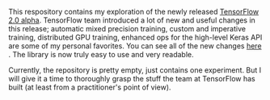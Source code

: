 This respository contains my exploration of the newly released [TensorFlow 2.0 alpha](http://tensflow.org/alpha/). TensorFlow team introduced a lot of new and useful changes in this release; automatic mixed precision training, custom and imperative training, distributed GPU training, enhanced ops for the high-level Keras API are some of my personal favorites. 
You can see all of the new changes [here ](https://www.youtube.com/watch?v=kPweUtct2yY). The library is now truly easy to use and very readable. 

Currently, the repository is pretty empty, just contains one experiment. But I will give it a time to thoroughly grasp the stuff the team at TensorFlow has built (at least from a practitioner's point of view). 
